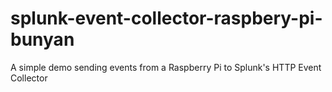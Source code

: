 # splunk-event-collector-raspbery-pi-bunyan
A simple demo sending events from a Raspberry Pi to Splunk's HTTP Event Collector
